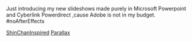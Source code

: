 Just introducing my new slideshows made purely in Microsoft Powerpoint and Cyberlink Powerdirect ,cause Adobe is not in my budget.
#noAfterEffects


[ShinChanInspired](Produce_rendered.mp4)
[Parallax](Produce_0.mp4)

